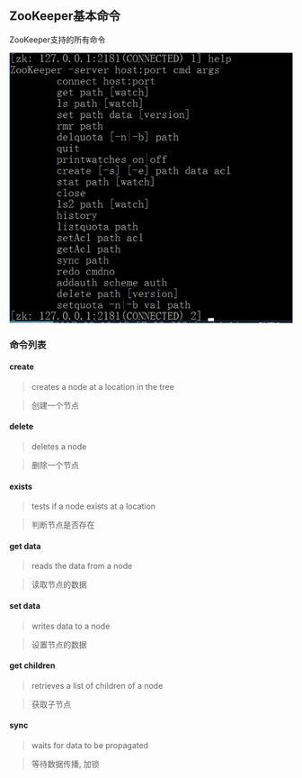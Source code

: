 ## ZooKeeper基本命令

ZooKeeper支持的所有命令

![cmd](img/cmd_win.png "cmd")

### 命令列表
#### create
> creates a node at a location in the tree

> 创建一个节点

#### delete
> deletes a node

> 删除一个节点

#### exists
> tests if a node exists at a location

> 判断节点是否存在

#### get data
> reads the data from a node

> 读取节点的数据

#### set data
> writes data to a node

> 设置节点的数据

#### get children
> retrieves a list of children of a node

> 获取子节点

#### sync
> waits for data to be propagated

> 等待数据传播, 加锁